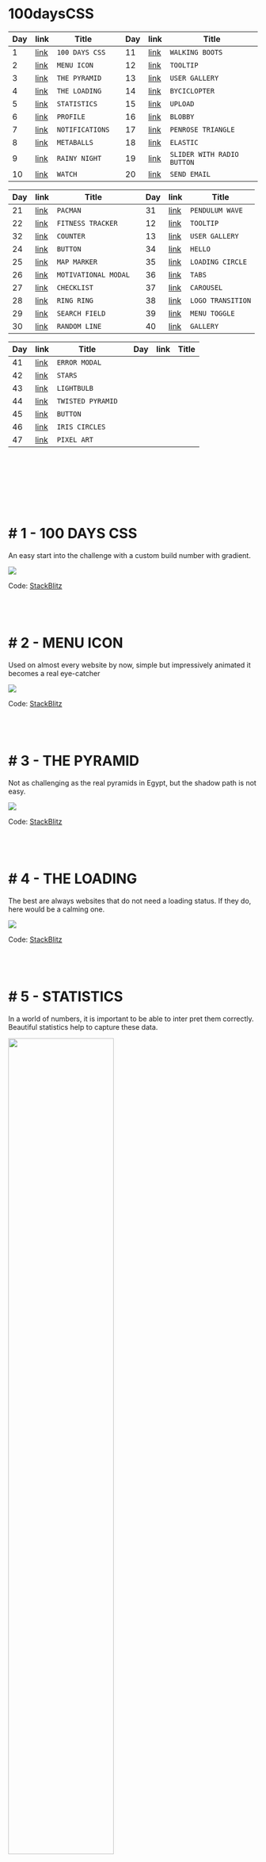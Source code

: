 # 100daysCSS
  <table>
    <thead>
      <tr>
        <th>Day</th>
        <th>link</th>
        <th>Title</th>
        <th></th>
        <th>Day</th>
        <th>link</th>
        <th>Title</th>
      </tr>
    </thead>
  <tbody>
      <tr>
        <td>1</td>
        <td> <a href="#1">link</a></td>
        <td><code>100 DAYS CSS</code></td>
        <td></td>
        <td>11</td>
        <td> <a href="#11">link</a></td>
        <td><code>WALKING BOOTS</code></td>
      </tr>
      <tr>
        <td>2</td>
        <td> <a href="#2">link</a></td>
        <td><code>MENU ICON</code></td>
        <td></td>
        <td>12</td>
        <td><a href="#12">link</a></td>
        <td><code>TOOLTIP</code></td>
      </tr>
      <tr>
        <td>3</td>
        <td> <a href="#3">link</a></td>
        <td><code>THE PYRAMID</code></td>
        <td></td>
        <td>13</td>
        <td><a href="#13">link</a></td>
        <td><code>USER GALLERY</code></td>
      </tr>
      <tr>
        <td>4</td>
        <td> <a href="#4">link</a></td>
        <td><code>THE LOADING</code></td>
        <td></td>
        <td>14</td>
        <td><a href="#14">link</a></td>
        <td><code>BYCICLOPTER</code></td>
      </tr>
      <tr>
        <td>5</td>
        <td> <a href="#5">link</a></td>
        <td><code>STATISTICS</code></td>
        <td></td>
        <td>15</td>
        <td><a href="#15">link</a></td>
        <td><code>UPLOAD</code></td>
      </tr>
      <tr>
        <td>6</td>
        <td> <a href="#6">link</a></td>
        <td><code>PROFILE</code></td>
        <td></td>
        <td>16</td>
        <td><a href="#16">link</a></td>
        <td><code>BLOBBY</code></td>
      </tr>
      <tr>
        <td>7</td>
        <td> <a href="#7">link</a></td>
        <td><code>NOTIFICATIONS</code></td>
        <td></td>
        <td>17</td>
        <td><a href="#17">link</a></td>
        <td><code>PENROSE TRIANGLE</code></td>
      </tr>
      <tr>
        <td>8</td>
        <td> <a href="#8">link</a></td>
        <td><code>METABALLS</code></td>
        <td></td>
        <td>18</td>
        <td><a href="#18">link</a></td>
        <td><code>ELASTIC</code></td>
      </tr>
      <tr>
        <td>9</td>
        <td> <a href="#9">link</a></td>
        <td><code>RAINY NIGHT</code></td>
        <td></td>
        <td>19</td>
        <td><a href="#19">link</a></td>
        <td><code>SLIDER WITH RADIO BUTTON</code></td>
      </tr>
      <tr>
        <td>10</td>
        <td> <a href="#10">link</a></td>
        <td><code>WATCH</code></td>
        <td></td>
        <td>20</td>
        <td><a href="#20">link</a></td>
        <td><code>SEND EMAIL</code></td>
      </tr>
  </tbody>
  </table>


<table>
    <thead>
      <tr>
        <th>Day</th>
        <th>link</th>
        <th>Title</th>
        <th></th>
        <th>Day</th>
        <th>link</th>
        <th>Title</th>
      </tr>
    </thead>
  <tbody>
      <tr>
        <td>21</td>
        <td> <a href="#21">link</a></td>
        <td><code>PACMAN</code></td>
        <td></td>
        <td>31</td>
        <td> <a href="#31">link</a></td>
        <td><code>PENDULUM WAVE</code></td>
      </tr>
      <tr>
        <td>22</td>
        <td> <a href="#22">link</a></td>
        <td><code>FITNESS TRACKER</code></td>
        <td></td>
        <td>12</td>
        <td><a href="#12">link</a></td>
        <td><code>TOOLTIP</code></td>
      </tr>
      <tr>
        <td>32</td>
        <td> <a href="#32">link</a></td>
        <td><code>COUNTER</code></td>
        <td></td>
        <td>13</td>
        <td><a href="#13">link</a></td>
        <td><code>USER GALLERY</code></td>
      </tr>
      <tr>
        <td>24</td>
        <td> <a href="#24">link</a></td>
        <td><code>BUTTON</code></td>
        <td></td>
        <td>34</td>
        <td><a href="#34">link</a></td>
        <td><code>HELLO</code></td>
      </tr>
      <tr>
        <td>25</td>
        <td> <a href="#25">link</a></td>
        <td><code>MAP MARKER</code></td>
        <td></td>
        <td>35</td>
        <td><a href="#35">link</a></td>
        <td><code>LOADING CIRCLE</code></td>
      </tr>
      <tr>
        <td>26</td>
        <td> <a href="#26">link</a></td>
        <td><code>MOTIVATIONAL MODAL</code></td>
        <td></td>
        <td>36</td>
        <td><a href="#36">link</a></td>
        <td><code>TABS</code></td>
      </tr>
      <tr>
        <td>27</td>
        <td> <a href="#27">link</a></td>
        <td><code>CHECKLIST</code></td>
        <td></td>
        <td>37</td>
        <td><a href="#37">link</a></td>
        <td><code>CAROUSEL</code></td>
      </tr>
      <tr>
        <td>28</td>
        <td> <a href="#28">link</a></td>
        <td><code>RING RING</code></td>
        <td></td>
        <td>38</td>
        <td><a href="#38">link</a></td>
        <td><code>LOGO TRANSITION</code></td>
      </tr>
      <tr>
        <td>29</td>
        <td> <a href="#29">link</a></td>
        <td><code>SEARCH FIELD</code></td>
        <td></td>
        <td>39</td>
        <td><a href="#39">link</a></td>
        <td><code>MENU TOGGLE</code></td>
      </tr>
      <tr>
        <td>30</td>
        <td> <a href="#30">link</a></td>
        <td><code>RANDOM LINE</code></td>
        <td></td>
        <td>40</td>
        <td><a href="#40">link</a></td>
        <td><code>GALLERY</code></td>
      </tr>
  </tbody>
  </table>


<table>
    <thead>
      <tr>
        <th>Day</th>
        <th>link</th>
        <th>Title</th>
        <th></th>
        <th>Day</th>
        <th>link</th>
        <th>Title</th>
      </tr>
    </thead>
  <tbody>
      <tr>
        <td>41</td>
        <td> <a href="#41">link</a></td>
        <td><code>ERROR MODAL</code></td>
        <td></td>
      </tr>
      <tr>
      <td>42</td>
      <td> <a href="#42">link</a></td>
      <td><code>STARS</code></td>
      <td></td>
      </tr>
      <tr>
      <td>43</td>
      <td> <a href="#43">link</a></td>
      <td><code>LIGHTBULB</code></td>
      <td></td>
      </tr>
      <tr>
      <td>44</td>
      <td> <a href="#44">link</a></td>
      <td><code>TWISTED PYRAMID</code></td>
      <td></td>
      </tr>
      <tr>
      <td>45</td>
      <td> <a href="#45">link</a></td>
      <td><code>BUTTON</code></td>
      <td></td>
      </tr>
      <tr>
      <td>46</td>
      <td> <a href="#46">link</a></td>
      <td><code>IRIS CIRCLES</code></td>
      <td></td>
      </tr>
      <tr>
      <td>47</td>
      <td> <a href="#47">link</a></td>
      <td><code>PIXEL ART</code></td>
      <td></td>
      </tr>


  </tbody>
  </table>

<br></br><br></br><br></br>


<h1 id=1> # 1 - 100 DAYS CSS</h1>
<p>An easy start into the challenge with a custom build number with gradient.</p>
<img src="https://media.giphy.com/media/rvfzxrvwK99NWMvLkU/giphy.gif">

Code: [StackBlitz](https://stackblitz.com/edit/web-platform-1gpnrn?file=styles.css)
<br></br><br></br>


<h1 id=2> # 2 - MENU ICON</h1>
<p>Used on almost every website by now, simple but impressively animated it becomes a real eye-catcher</p>
<img src="https://media.giphy.com/media/3wwm3zsy8WT0t0LxH0/giphy.gif">

Code: [StackBlitz](https://stackblitz.com/edit/web-platform-q7sjme?file=index.html,styles.css)
<br></br><br></br>


<h1 id=3> # 3 - THE PYRAMID</h1>
<p>Not as challenging as the real pyramids in Egypt, but the shadow path is not easy.</p>
<img src="https://media.giphy.com/media/sFw6MFqf3uzzWkdxDT/giphy.gif">

Code: [StackBlitz](https://stackblitz.com/edit/web-platform-mha5fv?file=styles.css)
<br></br><br></br>


<h1 id=4> # 4 - THE LOADING</h1>
<p>The best are always websites that do not need a loading status. If they do, here would be a calming one.</p>
<img src="https://media.giphy.com/media/rnBDb8J9qy05rdjW6l/giphy.gif">

Code: [StackBlitz](https://stackblitz.com/edit/web-platform-vwwfeu?file=index.html)
<br></br><br></br>


<h1 id=5> # 5 - STATISTICS</h1>
<p>In a world of numbers, it is important to be able to inter   pret them correctly. Beautiful statistics help to capture these data.</p>
<img   width="65%" src="./day5/day5-image.png">

Code: [StackBlitz](https://stackblitz.com/edit/web-platform-7syiqs?file=styles.css,index.html)
<br></br><br></br>


<h1 id=6> # 6 - PROFILE</h1>
<p>Who of you knows how many social media profiles you have already created? For a refreshing twist, you can also create one yourself.</p>
<img src="https://media.giphy.com/media/LhJKuHfY7fnAffAPU4/giphy.gif">

Code: [StackBlitz](https://stackblitz.com/edit/web-platform-dpkzjx?file=index.html,styles.css)
<br></br><br></br>


<h1 id=7> # 7 - NOTIFICATIONS</h1>
<p>The three cornerstones of any application? Brought together in the smallest possible space.</p>
<img src="https://media.giphy.com/media/xUxYDLA0iTo2TjibkL/giphy.gif">

Code: [StackBlitz](https://stackblitz.com/edit/web-platform-xhssrn?file=styles.css,index.html)
<br></br><br></br>


<h1 id=8> # 8 - METABALLS</h1>
<p>At first glance impossible to implement with CSS, but filters make this possible too.</p>
<img src="https://media.giphy.com/media/3rxSVcN1zYFVGKdLng/giphy.gif">

Code: [StackBlitz](https://stackblitz.com/edit/web-platform-i1arie?file=index.html,styles.css)
<br></br><br></br>


<h1 id=9> # 9 - RAINY NIGHT</h1>
<p>The perfect time of day and the perfect weather to program in peace. The raindrops even shatter on the ground.</p>
<img src="https://media.giphy.com/media/9a4lKs4jnGsvcXION9/giphy.gif">

Code: [StackBlitz](https://stackblitz.com/edit/web-platform-lqyqej?file=index.html)
<br></br><br></br>


<h1 id=10> # 10 - WATCH</h1>
<p>Classic, noble, modern or playful? What do you want your favorite watch to look like?</p>
<img src="https://media.giphy.com/media/uelrYwcpCwuHSdmlFI/giphy.gif">

Code: [StackBlitz](https://stackblitz.com/edit/web-platform-aqhndf?file=index.html,styles.css)
<br></br><br></br>


<h1 id=11> # 11 - WALKING BOOTS</h1>
<p>These boots are made for walking. Where are they going and for how long?</p>
<img src="https://media.giphy.com/media/2GiWfekniffTK8pdPF/giphy.gif">

Code: [StackBlitz](https://stackblitz.com/edit/web-platform-yhvama?file=index.html,styles.css)
<br></br><br></br>


<h1 id=12> # 12 - TOOLTIP</h1>
<p>I'm quite sure, you already know what obsession means. But you can look it up anyways.</p>
<img src="https://media.giphy.com/media/zwiXZ6HCe2IXYC0Lcp/giphy.gif">

Code: [StackBlitz](https://stackblitz.com/edit/web-platform-9q4dx4?file=index.html,styles.css)
<br></br><br></br>


<h1 id=13> # 13 - USER GALLERY</h1>
<p>An idea for a transition between user overview and profile page.</p>
<img width="480px" src="https://media1.tenor.com/images/a6d50d6071bbf8bdda880ab90d468546/tenor.gif?itemid=27343393">

Code: [StackBlitz](https://stackblitz.com/edit/web-platform-uaeymk?file=index.html,styles.css)
<br></br><br></br>


<h1 id=14> # 14 - BYCICLOPTER</h1>
<p>Which side of the card do you want to use? Either drive or fly to work in the morning?</p>
<img width="480px" src="https://media.giphy.com/media/9MUMB4gGJMLcZaWCaj/giphy.gif">

Code: [StackBlitz](https://stackblitz.com/edit/web-platform-lgqkz7?file=index.html,styles.css)
<br></br><br></br>


<h1 id=15> # 15 - UPLOAD</h1>
<p>Yes, you can actually drag and drop a file in there. But don't worry, the upload process is faked.</p>
<img src="https://media.giphy.com/media/3Hbt7KQMd9TZvg9wZH/giphy.gif">

Code: [StackBlitz](https://stackblitz.com/edit/web-platform-ymn42h?file=index.html,styles.css)
<br></br><br></br>


<h1 id=16> # 16 - BLOBBY</h1>
<p>It appears, wobbles, changes its shape and disappears again. Just like that.</p>
<img src="https://media.giphy.com/media/TM6cnfjAXbx6CzAdA6/giphy.gif">

Code: [StackBlitz](https://stackblitz.com/edit/web-platform-2nlu4w?file=index.html,styles.css)
<br></br><br></br>


<h1 id=17> # 17 - PENROSE TRIANGLE</h1>
<p>CSS makes even the impossible possible. Can you find out how it was done?</p>
<img src="https://media.giphy.com/media/h0lLxvpYrih0CMEI6W/giphy.gif">

Code: [StackBlitz](https://stackblitz.com/edit/web-platform-bhewzg?file=index.html,styles.css)
<br></br><br></br>


<h1 id=18> # 18 - ELASTIC</h1>
<p>I thought for a long time about the best way to achieve this effect. In the end, the solution was easier than expected.</p>
<img src="https://media.giphy.com/media/2TBghTi099erzUkl2D/giphy.gif">

Code: [StackBlitz](https://stackblitz.com/edit/web-platform-iwducr?file=index.html)
<br></br><br></br>


<h1 id=19> # 19 - SLIDER WITH RADIO BUTTON</h1>
<p>Why use JavaScript when you can use CSS? Selectors can be wildly combined with each other.</p>
<img src="https://media.giphy.com/media/djzy84AG6PS535uSTL/giphy.gif">

Code: [StackBlitz](https://stackblitz.com/edit/web-platform-bbcozo?file=index.html,styles.css)
<br></br><br></br>


<h1 id=20> # 20 - SEND EMAIL</h1>
<p>Surprise your visitors with a nice animation instead of a simple "request sent".</p>
<img src="https://media.giphy.com/media/C0n06OfBkFad9cKEVj/giphy.gif">

Code: [StackBlitz](https://stackblitz.com/edit/web-platform-ewbw92?file=index.html,styles.css)
<br></br><br></br>


<h1 id=21> # 21 - PAC-MAN</h1>
<p>Waka Waka Waka Waka Waka Waka Waka Waka Waka Waka Waka Waka Waka Waka Waka Waka Waka Waka Waka…</p>
<img src="https://media.giphy.com/media/G7ptu14XNVtY7Nerpw/giphy.gif">

Code: [StackBlitz](https://stackblitz.com/edit/web-platform-p4ep1u?file=index.html,styles.css)
<br></br><br></br>


<h1 id=22> # 22 - FITNESS TRACKER</h1>
<p>Don't sit on your chair all day long. Get up, jump, run, exercice and burn some calories.</p>
<img src="https://media.giphy.com/media/w3Kdlw1LWXRCmBVn75/giphy.gif">

Code: [StackBlitz](https://stackblitz.com/edit/web-platform-tymbsm?file=index.html,styles.css)
<br></br><br></br>


<h1 id=23> # 23 - ANIMATED TYPOGRAPHY</h1>
<p>Some big, bold and beautiful animated typography will enhance every boring header section.</p>
<img src="https://media.giphy.com/media/7Bc38N1pCKKcmIwwqF/giphy.gif">

Code: [StackBlitz](https://stackblitz.com/edit/web-platform-qycc2u?file=index.html,styles.css)
<br></br><br></br>


<h1 id=24> # 24 - BUTTON</h1>
<p>Do you really wanna let your users guess if their actions were successful? No! So give them some feedback if they click a button.</p>
<img src="https://media.giphy.com/media/mL8kwpI0pesWXUqQwm/giphy.gif">

Code: [StackBlitz](https://stackblitz.com/edit/web-platform-jjyyst?file=index.html,styles.css)
<br></br><br></br>


<h1 id=25> # 25 - MAP MARKER</h1>
<p>Did I just placed a marker in the middle of some water to get a nice color contrast? Maybe. Click on it for a nice transition.</p>
<img src="https://media.giphy.com/media/ynOOV5Krm3iyod9vwe/giphy.gif">

Code: [StackBlitz](https://stackblitz.com/edit/web-platform-tas6aq?file=index.html,styles.css)
<br></br><br></br>


<h1 id=26> # 26 - MOTIVATIONAL MODAL</h1>
<p>What's worse than a motivational quote? Three motivational quotes... so don't focus on the text and click through them quickly.</p>
<img src="https://media.giphy.com/media/RbRrlkAoCKWIQ923fm/giphy.gif">

Code: [StackBlitz](https://stackblitz.com/edit/web-platform-mwjyjx?file=index.html,styles.css)
<br></br><br></br>


<h1 id=27> # 27 - CHECKLIST</h1>
<p>What's the great thing about working through your to-do list? That's right, the relieving feeling when you can check off the tasks.</p>
<img src="https://media.giphy.com/media/GIXxpazPuBOXX4YDmt/giphy.gif">

Code: [StackBlitz](https://stackblitz.com/edit/web-platform-mwjyjx?file=index.html,styles.css)
<br></br><br></br>


<h1 id=28> # 28 - RING RING</h1>
<p>Fortunately for you, I left out the alarm sound. But hopefully the signal color and the movement have served their purpose.</p>
<img src="https://media.giphy.com/media/lKKafTusgzqJuLpwY0/giphy.gif">

Code: [StackBlitz](https://stackblitz.com/edit/web-platform-sduizj?file=index.html,styles.css)
<br></br><br></br>


<h1 id=29> # 29 - SEARCH FIELD</h1>
<p>You won't find anything unless you start looking. So go ahead, write something in the search box.</p>
<img src="https://media.giphy.com/media/DqmZUsLLmU3WIs8ACJ/giphy.gif">

Code: [StackBlitz](https://stackblitz.com/edit/web-platform-3obd3h?file=styles.css)
<br></br><br></br>


<h1 id=30> # 30 - RANDOM LINE</h1>
<p> What can I say, it is a line. A line that moves and circles something. What should it be? That's for you to decide.</p>
<img src="https://media.giphy.com/media/WFEzv5zTFAz5nHBccE/giphy.gif">

Code: [StackBlitz](https://stackblitz.com/edit/web-platform-d8zphg?file=index.html,styles.css)
<br></br><br></br>


<h1 id=31> # 31 - PENDULUM WAVE</h1>
<p> If you are not yet fascinated by mathematics, you should be now at the latest. Wonderful what a small calculations brings forth.</p>
<img src="https://media.giphy.com/media/t72njg0i9oDswj1vou/giphy.gif">

Code: [StackBlitz](https://stackblitz.com/edit/web-platform-lypery?file=index.html,styles.css)
<br></br><br></br>


<h1 id=32> # 32 - COUNTER</h1>
<p> I wonder how high or low is the maximum you can count here? The transitions are pure CSS, but I used some JS for the counting.</p>
<img src="https://media.giphy.com/media/54pZkw0OXZcZvss1AD/giphy.gif">

Code: [StackBlitz](https://stackblitz.com/edit/web-platform-5vfosd?file=index.html,styles.css)
<br></br><br></br>


<h1 id=33> # 33 - SUNNY DAY</h1>
<p> What else could be visible on this sunny day? Some birds, plains or even superman?</p>
<img src="https://media.giphy.com/media/CJOBsfx5Fmo82Ah88r/giphy.gif">

Code: [StackBlitz](https://stackblitz.com/edit/web-platform-y3xlop?file=index.html,styles.css)
<br></br><br></br>


<h1 id=34> # 34 - HELLO</h1>
<p> Yes, another animation of some text. But this time I used SVGs as a base. What kind of animation will you make? </p>
<img src="https://media.giphy.com/media/3EN3vowYV4LRgRm9vA/giphy.gif">

Code: [StackBlitz](https://stackblitz.com/edit/web-platform-syyxuz?file=index.html,styles.css)
<br></br><br></br>


<h1 id=35> # 35 - LOADING CIRCLE</h1>
<p> Is that a dark circle with a white stripe or the other way around? </p>
<img src="https://media.giphy.com/media/8iq6NQcVaiC9GpCFaB/giphy.gif">

Code: [StackBlitz](https://stackblitz.com/edit/web-platform-uvv6hm?file=index.html,styles.css)
<br></br><br></br>

<h1 id=36> # 36 - TABS</h1>
<p> The solution for layouts with little space or many navigation levels. </p>
<img src="https://media.giphy.com/media/3DQW6yJP6yPkPnQiAA/giphy.gif">

Code: [StackBlitz](https://stackblitz.com/edit/web-platform-ijfhkc?file=index.html,styles.css)
<br></br><br></br>

<h1 id=37> # 37 - CAROUSEL</h1>
<p> Images, quotes, prices or logos. A carousel can be used in many ways and is an eye-catcher. </p>
<img src="https://media.giphy.com/media/Sm3afNw2031EvvNxNr/giphy.gif">

Code: [StackBlitz](https://stackblitz.com/edit/web-platform-jxwghv?file=index.html,styles.css)
<br></br><br></br>

<h1 id=38> # 38 - LOGO TRANSITION</h1>
<p> Logos don't always have to be static, as a transition or stylistic element they can have animations. </p>
<img src="https://media.giphy.com/media/3KzZnSCt4E6pjmMJnX/giphy.gif">

Code: [StackBlitz](https://stackblitz.com/edit/web-platform-rphdzq?file=index.html,styles.css)
<br></br><br></br>

<h1 id=39> # 39 - MENU TOGGLE</h1>
<p> What looks like another simple menu icon turns out to be a full-fledged navigation. </p>
<img src="https://media.giphy.com/media/fKpxVoU2KnINdAV2BE/giphy.gif">

Code: [StackBlitz](https://stackblitz.com/edit/web-platform-aehuzp?file=index.html,styles.css)
<br></br><br></br>

<h1 id=40> # 40 - GALLERY</h1>
<p> Take a closer look by clicking on the images. The animations are CSS only and precalculated. </p>
<img src="https://media.giphy.com/media/FJRPITtD1Zd1NQ8qUQ/giphy.gif" width="67%">

Code: [StackBlitz](https://stackblitz.com/edit/web-platform-ayewq2?file=index.html,styles.css)
<br></br><br></br>

<h1 id=41> # 41 - ERROR MODAL</h1>
<p> Don't worry, it's not a real error, this is part of the challenge. </p>
<img src="https://media.giphy.com/media/iWv7dXGMCc7SWsIhfs/giphy.gif">

Code: [StackBlitz](https://stackblitz.com/edit/web-platform-geu7vq?file=index.html,styles.css)
<br></br><br></br>

<h1 id=42> # 42 - STARS </h1>
<p> If you look closely, you can see the stars sparkling. And with a bit of luck, you might even spot a shooting star. Make a wish! </p>
<img src="https://media.giphy.com/media/2oWb9lWsvTxUwwo4y0/giphy.gif">

Code: [StackBlitz](https://stackblitz.com/edit/web-platform-2m8k2k?file=index.html,styles.css)
<br></br><br></br>

<h1 id=43> # 43 - LIGHTBULB </h1>
<p> Light on, light off, light on, light off, light on. </p>
<img src="https://media.giphy.com/media/v1.Y2lkPTc5MGI3NjExNWJiMzFmNWYxNjYxY2EyZjVlOWIwY2JjMTIxMjE0YzlmNjRiYjBjYiZjdD1n/my2vDP0MyKQ11yy8Kj/giphy.gif">

Code: [StackBlitz](https://stackblitz.com/edit/web-platform-3h7dko?file=index.html,styles.css)
<br></br><br></br>

<h1 id=44> # 44 - TWISTED PYRAMID </h1>
<p> Impressive how quickly squares can become a spiral. </p>
<img src="https://media.giphy.com/media/v1.Y2lkPTc5MGI3NjExYjFjMDkyY2FiZjAyMTY1MzVhNTE5NjVmOTA0YWQ1ZDYyZjQ3ZDg4ZSZjdD1n/vNZpK0AQffkxawbzoj/giphy.gif">

Code: [StackBlitz](https://stackblitz.com/edit/web-platform-wfbzwy?file=index.html,styles.css)
<br></br><br></br>

<h1 id=45> # 45 - BUTTON </h1>
<p> If normal hover effects aren't enough for you anymore, try this. </p>
<img src="https://media.giphy.com/media/v1.Y2lkPTc5MGI3NjExN2YwODliMzM2YTQyZjlkNjdlNjNhM2ZhMzMxMWVjNGM3YjdjNzM1ZSZjdD1n/l1VcpzGhJiflqhreFZ/giphy.gif">

Code: [StackBlitz](https://stackblitz.com/edit/web-platform-9vqe6f?file=index.html,styles.css)
<br></br><br></br>

<h1 id=46> # 46 - IRIS CIRCLES </h1>
<p> What do you see? Camera shutter, tornado, flower or dancing people from above? </p>
<img src="https://media.giphy.com/media/v1.Y2lkPTc5MGI3NjExMjcwZGI5OGU2MGY5Yzg4NTFiNTU5OWM5MDMyYzQ2YjdhMDdjNGZmNiZjdD1n/kXkp0gYBQ6c37aiCUX/giphy.gif">

Code: [StackBlitz](https://stackblitz.com/edit/web-platform-pqsqls?file=index.html,styles.css)
<br></br><br></br>

<h1 id=47> # 47 - PIXEL ART </h1>
<p> You don't like Space Invaders? No problem, click on the pixels to create your own piece of art. </p>
<img src="https://media.giphy.com/media/v1.Y2lkPTc5MGI3NjExMDI2MTViMjY3NjBhNWMxNWM2NzQ0Mzg3YWJiOGU4ODVhNjg1MmMzYyZjdD1n/MtxaEopHaUdKCtDCHA/giphy.gif">

Code: [StackBlitz](https://stackblitz.com/edit/web-platform-agmjeo?file=index.html,styles.css)
<br></br><br></br>












